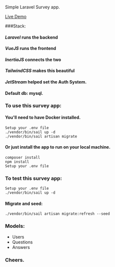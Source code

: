 Simple Laravel Survey app.

[Live Demo](http://the-survey-task.herokuapp.com/)

###Stack:
#### *Laravel* runs the backend
#### *VueJS* runs the frontend
#### *InertiaJS* connects the two
#### *TailwindCSS* makes this beautiful
#### *JetStream* helped set the Auth System.
#### Default db: mysql.

### To use this survey app:

#### You'll need to have Docker installed.

`Setup your .env file`<br>
`./vendor/bin/sail up -d`<br>
`./vendor/bin/sail artisan migrate`<br>

#### Or just install the app to run on your local machine.

`composer install`<br>
`npm install`<br>
`Setup your .env file`<br>

### To test this survey app:

`Setup your .env file`<br>
`./vendor/bin/sail up -d`<br>
#### Migrate and seed:
`./vendor/bin/sail artisan migrate:refresh --seed`<br>


### Models:

- Users
- Questions
- Answers

### Cheers.
